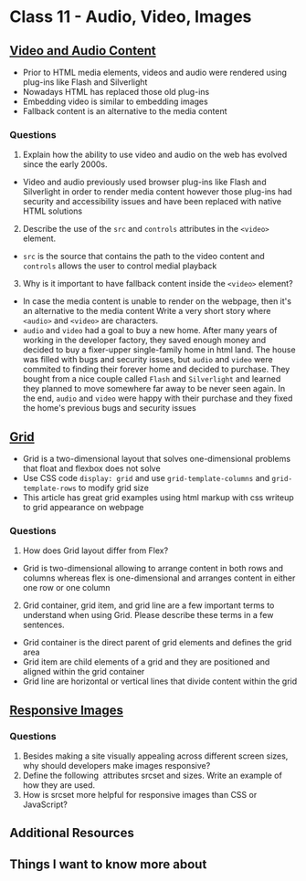 # Class 11 - Audio, Video, Images

## [Video and Audio Content](https://developer.mozilla.org/en-US/docs/Learn/HTML/Multimedia_and_embedding/Video_and_audio_content)
- Prior to HTML media elements, videos and audio were rendered using plug-ins like Flash and Silverlight
- Nowadays HTML has replaced those old plug-ins
- Embedding video is similar to embedding images
- Fallback content is an alternative to the media content

### Questions
1. Explain how the ability to use video and audio on the web has evolved since the early 2000s.
- Video and audio previously used browser plug-ins like Flash and Silverlight in order to render media content however those plug-ins had security and accessibility issues and have been replaced with native HTML solutions
2. Describe the use of the ```src``` and ```controls``` attributes in the ```<video>``` element.
- ```src``` is the source that contains the path to the video content and ```controls``` allows the user to control medial playback
3. Why is it important to have fallback content inside the ```<video>``` element?
- In case the media content is unable to render on the webpage, then it's an alternative to the media content
Write a very short story where ```<audio>``` and ```<video>``` are characters.
- ```audio``` and ```video``` had a goal to buy a new home. After many years of working in the developer factory, they saved enough money and decided to buy a fixer-upper single-family home in html land. The house was filled with bugs and security issues, but ```audio``` and ```video``` were commited to finding their forever home and decided to purchase. They bought from a nice couple called ```Flash``` and ```Silverlight``` and learned they planned to move somewhere far away to be never seen again. In the end, ```audio``` and ```video``` were happy with their purchase and they fixed the home's previous bugs and security issues

## [Grid](https://css-tricks.com/snippets/css/complete-guide-grid/)
- Grid is a two-dimensional layout that solves one-dimensional problems that float and flexbox does not solve
- Use CSS code ```display: grid``` and use ```grid-template-columns``` and ```grid-template-rows``` to modify grid size
- This article has great grid examples using html markup with css writeup to grid appearance on webpage

### Questions
1. How does Grid layout differ from Flex?
- Grid is two-dimensional allowing to arrange content in both rows and columns whereas flex is one-dimensional and arranges content in either one row or one column
2. Grid container, grid item, and grid line are a few important terms to understand when using Grid. Please describe these terms in a few sentences.
- Grid container is the direct parent of grid elements and defines the grid area
- Grid item are child elements of a grid and they are positioned and aligned within the grid container 
- Grid line are horizontal or vertical lines that divide content within the grid

## [Responsive Images](https://developer.mozilla.org/en-US/docs/Learn/HTML/Multimedia_and_embedding/Responsive_images)

### Questions
1. Besides making a site visually appealing across different screen sizes, why should developers make images responsive?
2. Define the following <img> attributes srcset and sizes. Write an example of how they are used.
3. How is srcset more helpful for responsive images than CSS or JavaScript?

## Additional Resources

## Things I want to know more about

